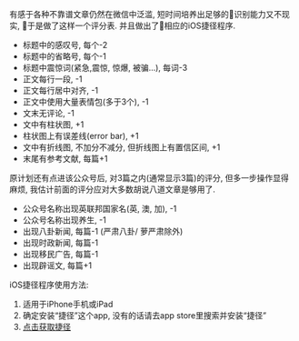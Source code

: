 <!--
.. title: 零知识微信文章靠谱指数
.. slug: zero-knowledge-fake-news-index
.. date: 2018-11-15 12:00 UTC+08:00
.. tags: iOS, shortcut
.. category: lifescience
.. link:
.. description:
.. type: text
-->

有感于各种不靠谱文章仍然在微信中泛滥, 短时间培养出足够的识别能力又不现实, 于是做了这样一个评分表. 并且做出了相应的iOS捷径程序.

* 标题中的感叹号, 每个-2
* 标题中的省略号, 每个-1
* 标题中震惊词(紧急,震惊, 惊爆, 被骗...), 每词-3
* 正文每行一段, -1
* 正文每行居中对齐, -1
* 正文中使用大量表情包(多于3个), -1
* 文末无评论, -1
* 文中有柱状图, +1
* 柱状图上有误差线(error bar), +1
* 文中有折线图, 不加分不减分, 但折线图上有置信区间, +1
* 末尾有参考文献, 每篇+1

原计划还有点进该公众号后, 对3篇之内(通常显示3篇)的评分, 但多一步操作显得麻烦, 我估计前面的评分应对大多数胡说八道文章是够用了.

* 公众号名称出现英联邦国家名(英, 澳, 加), -1
* 公众号名称出现养生, -1
* 出现八卦新闻, 每篇-1 (严肃八卦/ 萝严肃除外)
* 出现时政新闻, 每篇-1
* 出现移民广告, 每篇-1
* 出现辟谣文, 每篇+1

iOS捷径程序使用方法:

1. 适用于iPhone手机或iPad
2. 确定安装“捷径”这个app, 没有的话请去app store里搜索并安装“捷径”
3. [点击获取捷径](https://www.icloud.com/shortcuts/4baf836dfcdd44f1b2b782b84f825502)
